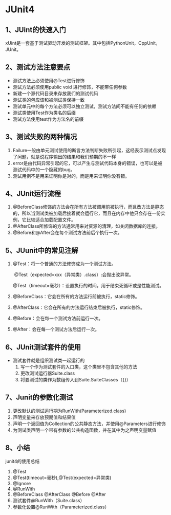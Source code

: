 # JUnit4

## 1、JUint的快速入门

​	xUint是一套基于测试驱动开发的测试框架。其中包括PythonUnit，CppUnit，JUnit。	

## 2、测试方法注意要点

* 测试方法上必须使用@Test进行修饰
* 测试方法必须使用public void 进行修饰，不能带任何参数
* 新建一个源代码目录来存放我们的测试代码
* 测试类的包应该和被测试类保持一致
* 测试单元中的每个方法必须可以独立测试，测试方法间不能有任何的依赖
* 测试类使用Test作为类名的后缀
* 测试方法使用test作为方法名的前缀

## 3、测试失败的两种情况

1. Failure一般由单元测试使用的断言方法判断失败所引起，这经表示测试点发现了问题，就是说程序输出的结果和我们预期的不一样
2. error是由代码异常引起的它，可以产生与测试代码本身的错误，也可以是被测试代码中的一个隐藏的bug。
3. 测试用例不是用来证明你是对的，而是用来证明你没有错。

## 4、JUnit运行流程

1. @BeforeClass修饰的方法会在所有方法被调用前被执行，而且改方法是静态的，所以当测试类被加载后接着就会运行它，而且在内存中他只会存在一份实例，它比较适合加载配置文件。
2. @AfterClass所修饰的方法通常用来对资源的清理，如关闭数据库的连接。
3. @Before和@After会在每个测试方法前后个执行一次。

## 5、JUunit中的常见注解

1. @Test：将一个普通的方法修饰成为一个测试方法。

   ​	@Test（expected=xxx（异常类）.class）:会抛出改异常。

   ​	@Test（timeout=毫秒）：设置执行的时间，用于结束死循环或是性能测试。

2. @BeforeClass：它会在所有的方法运行前被执行，static修饰。

3. @AfterClass：它会在所有的方法运行结束后被执行，static修饰。

4. @Before：会在每一个测试方法前运行一次。

5. @After：会在每一个测试方法后运行一次。

## 6、JUnit测试套件的使用

* 测试套件就是组织测试类一起运行的
  1. 写一个作为测试套件的入口类，这个类里不包含其他的方法
  2. 更改测试运行器Suite.class
  3. 将要测试的类作为数组传入到Suite.SuiteClasses（{}）

## 7、Junit的参数化测试

1. 更改默认的测试运行期为RunWith(Parameterized.class)
2. 声明变量来存放预期值和结果值
3. 声明一个返回值为Collection的公共静态方法，并使用@Parameters进行修饰
4. 为测试类声明一个带有参数的公共构造函数，并在其中为之声明变量赋值

## 8、小结

junit4的使用总结

1. @Test
2. @Test(timeout=毫秒),@Test(expected=异常类)
3. @Ignore
4. @RunWith
5. @BeforeClass @AfterClass @Before @After
6. 测试套件@RunWith（Suite.class）
7. 参数化设置@RunWith（Parameterized.class）